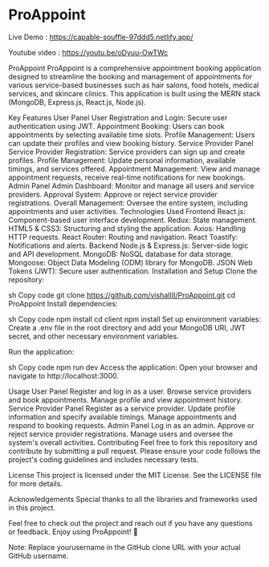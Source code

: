 # ProAppoint
Live Demo : https://capable-souffle-97ddd5.netlify.app/

Youtube video : https://youtu.be/oDyuu-OwTWc


ProAppoint
ProAppoint is a comprehensive appointment booking application designed to streamline the booking and management of appointments for various service-based businesses such as hair salons, food hotels, medical services, and skincare clinics. This application is built using the MERN stack (MongoDB, Express.js, React.js, Node.js).

Key Features
User Panel
User Registration and Login: Secure user authentication using JWT.
Appointment Booking: Users can book appointments by selecting available time slots.
Profile Management: Users can update their profiles and view booking history.
Service Provider Panel
Service Provider Registration: Service providers can sign up and create profiles.
Profile Management: Update personal information, available timings, and services offered.
Appointment Management: View and manage appointment requests, receive real-time notifications for new bookings.
Admin Panel
Admin Dashboard: Monitor and manage all users and service providers.
Approval System: Approve or reject service provider registrations.
Overall Management: Oversee the entire system, including appointments and user activities.
Technologies Used
Frontend
React.js: Component-based user interface development.
Redux: State management.
HTML5 & CSS3: Structuring and styling the application.
Axios: Handling HTTP requests.
React Router: Routing and navigation.
React Toastify: Notifications and alerts.
Backend
Node.js & Express.js: Server-side logic and API development.
MongoDB: NoSQL database for data storage.
Mongoose: Object Data Modeling (ODM) library for MongoDB.
JSON Web Tokens (JWT): Secure user authentication.
Installation and Setup
Clone the repository:

sh
Copy code
git clone https://github.com/vishalIII/ProAppoint.git
cd ProAppoint
Install dependencies:

sh
Copy code
npm install
cd client
npm install
Set up environment variables: Create a .env file in the root directory and add your MongoDB URI, JWT secret, and other necessary environment variables.

Run the application:

sh
Copy code
npm run dev
Access the application: Open your browser and navigate to http://localhost:3000.

Usage
User Panel
Register and log in as a user.
Browse service providers and book appointments.
Manage profile and view appointment history.
Service Provider Panel
Register as a service provider.
Update profile information and specify available timings.
Manage appointments and respond to booking requests.
Admin Panel
Log in as an admin.
Approve or reject service provider registrations.
Manage users and oversee the system's overall activities.
Contributing
Feel free to fork this repository and contribute by submitting a pull request. Please ensure your code follows the project's coding guidelines and includes necessary tests.

License
This project is licensed under the MIT License. See the LICENSE file for more details.

Acknowledgements
Special thanks to all the libraries and frameworks used in this project.

Feel free to check out the project and reach out if you have any questions or feedback. Enjoy using ProAppoint! 🚀

Note: Replace yourusername in the GitHub clone URL with your actual GitHub username.

